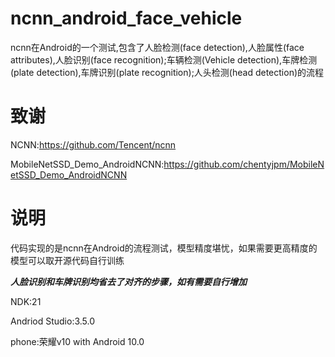 # ncnn_android_face_vehicle
ncnn在Android的一个测试,包含了人脸检测(face detection),人脸属性(face attributes),人脸识别(face recognition);车辆检测(Vehicle detection),车牌检测(plate detection),车牌识别(plate recognition);人头检测(head detection)的流程

# 致谢
NCNN:https://github.com/Tencent/ncnn

MobileNetSSD_Demo_AndroidNCNN:https://github.com/chentyjpm/MobileNetSSD_Demo_AndroidNCNN

# 说明
代码实现的是ncnn在Android的流程测试，模型精度堪忧，如果需要更高精度的模型可以取开源代码自行训练

***人脸识别和车牌识别均省去了对齐的步骤，如有需要自行增加***

NDK:21

Andriod Studio:3.5.0

phone:荣耀v10 with Android 10.0

